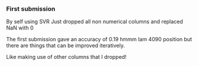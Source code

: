  ### First submission
 
 By self using SVR
 Just dropped all non numerical columns 
 and replaced NaN with 0
 
 The first submission gave an accuracy of 0.19 hmmm
 Iam 4090 position but there are things that can be improved iteratively.
 
 Like making use of other columns that I dropped!